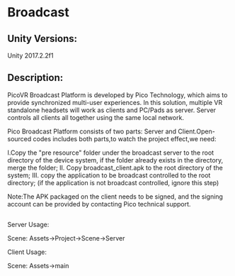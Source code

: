 # Broadcast
## Unity Versions:

Unity 2017.2.2f1

## Description:

PicoVR Broadcast Platform is developed by Pico Technology, which aims to provide synchronized multi-user experiences. In this solution, multiple VR standalone headsets will work as clients and PC/Pads as server. Server controls all clients all together using the same local network.

Pico Broadcast Platform consists of two parts: Server and Client.Open-sourced codes includes both parts,to watch the project effect,we need:

I.Copy the "pre resource" folder under the broadcast server to the root directory of the device system, if the folder already exists in the directory, merge the folder;
II. Copy broadcast_client.apk to the root directory of the system;
III. copy the application to be broadcast controlled to the root directory; (if the application is not broadcast controlled, ignore this step)

Note:The APK packaged on the client needs to be signed, and the signing account can be provided by contacting Pico technical support.

##

Server Usage:

Scene: Assets->Project->Scene->Server

Client Usage:

Scene: Assets->main






